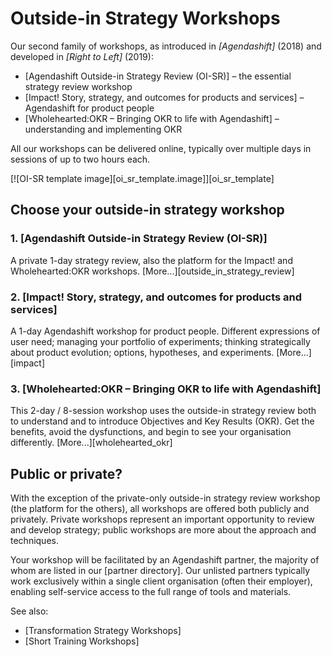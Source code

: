 # Outside-in Strategy Workshops

Our second family of workshops, as introduced in *[Agendashift]* (2018) and developed in *[Right to Left]* (2019):

  * [Agendashift Outside-in Strategy Review (OI-SR)] – the essential strategy review workshop
  * [Impact! Story, strategy, and outcomes for products and services] – Agendashift for product people
  * [Wholehearted:OKR – Bringing OKR to life with Agendashift] – understanding and implementing OKR

All our workshops can be delivered online, typically over multiple days in sessions of up to two hours each.

[![OI-SR template image][oi_sr_template.image]][oi_sr_template]

## Choose your outside-in strategy workshop

### 1. [Agendashift Outside-in Strategy Review (OI-SR)]

A private 1-day strategy review, also the platform for the Impact! and Wholehearted:OKR workshops. [More...][outside_in_strategy_review]

### 2. [Impact! Story, strategy, and outcomes for products and services]

A 1-day Agendashift workshop for product people. Different expressions of user need; managing your portfolio of experiments; thinking strategically about product evolution; options, hypotheses, and experiments. [More...][impact]

### 3. [Wholehearted:OKR – Bringing OKR to life with Agendashift]

This 2-day / 8-session workshop uses the outside-in strategy review both to understand and to introduce Objectives and Key Results (OKR). Get the benefits, avoid the dysfunctions, and begin to see your organisation differently. [More...][wholehearted_okr]

## Public or private?

With the exception of the private-only outside-in strategy review workshop (the platform for the others), all workshops are offered both publicly and privately. Private workshops represent an important opportunity to review and develop strategy; public workshops are more about the approach and techniques.

Your workshop will be facilitated by an Agendashift partner, the majority of whom are listed in our [partner directory]. Our unlisted partners typically work exclusively within a single client organisation (often their employer), enabling self-service access to the full range of tools and materials.

See also:

  * [Transformation Strategy Workshops]
  * [Short Training Workshops]